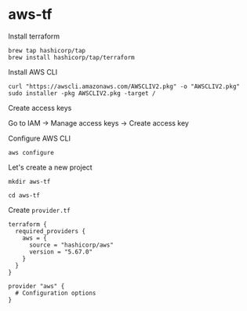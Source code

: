 # aws-tf

Install terraform

```
brew tap hashicorp/tap
brew install hashicorp/tap/terraform
```

Install AWS CLI

```
curl "https://awscli.amazonaws.com/AWSCLIV2.pkg" -o "AWSCLIV2.pkg"
sudo installer -pkg AWSCLIV2.pkg -target /
```

Create access keys

Go to IAM -> Manage access keys -> Create access key

Configure AWS CLI

```
aws configure
```

Let's create a new project

```
mkdir aws-tf

cd aws-tf
```

Create `provider.tf`

```hcl
terraform {
  required_providers {
    aws = {
      source = "hashicorp/aws"
      version = "5.67.0"
    }
  }
}

provider "aws" {
  # Configuration options
}
```

